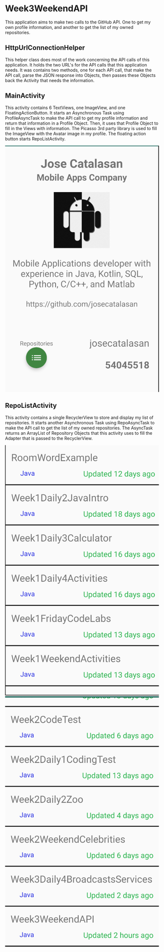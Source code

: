 # Week3WeekendAPI

This application aims to make two calls to the GitHub API. One to get my own profile information, and another to get the list of my owned repositories.

## HttpUrlConnectionHelper

This helper class does most of the work concerning the API calls of this application. It holds the two URL's for the API calls that this application needs. It was contains two methods, one for each API call, that make the API call, parse the JSON response into Objects, then passes these Objects back the Activity that needs the information.

## MainActivity

This activity contains 6 TextViews, one ImageView, and one FloatingActionButton. It starts an Asynchronous Task using ProfileAsyncTask to make the API call to get my profile information and return that information in a Profile Object. Then, it uses that Profile Object to fill in the Views with information. The Picasso 3rd party library is used to fill the ImageView with the Avatar image in my profile. The floating action button starts RepoListActivity.

![](profile.png)

## RepoListActivity

This activity contains a single RecyclerView to store and display my list of repositories. It starts another Asynchronous Task using RepoAsyncTask to make the API call to get the list of my owned repositories. The AsyncTask returns an ArrayList of Repository Objects that this activity uses to fill the Adapter that is passed to the RecyclerView.

![](repoList.png) ![](repoList2.png)
